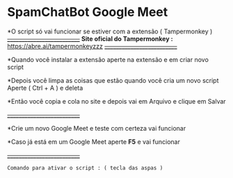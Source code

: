 # SpamChatBot Google Meet

*O script só vai funcionar se estiver com a extensão ( Tampermonkey ) 
**~~_________________________~~**
__**Site oficial do Tampermonkey :**__ https://abre.ai/tampermonkeyzzz
**~~_________________________~~**

*Quando você instalar a extensão aperte na extensão e em criar novo script

*Depois você limpa as coisas que estão quando você cria um novo script Aperte ( Ctrl + A ) e deleta

*Então você copia e cola no site e depois vai em Arquivo e clique em Salvar 
                              
**~~_________________________~~**
 
*Crie um novo Google Meet e teste com certeza vai funcionar

*Caso já está em um Google Meet aperte **F5** e vai funcionar

**~~_________________________~~**

`Comando para ativar o script : ( tecla das aspas )`
